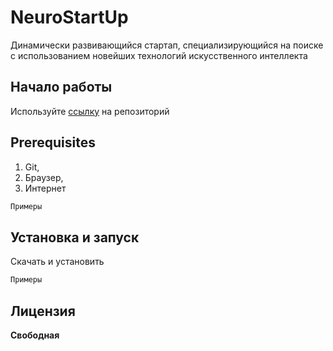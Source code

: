 # NeuroStartUp

Динамически развивающийся стартап, специализирующийся на поиске с использованием новейших технологий искусственного интеллекта

## Начало работы

Используйте [ссылку](https://github.com/massarach/NeuroStartUp.git) на репозиторий 

## Prerequisites

1. Git, 
1. Браузер,
1. Интернет

```html
Примеры
```

## Установка и запуск

Скачать и установить

```html
Примеры
```

## Лицензия

**Свободная**